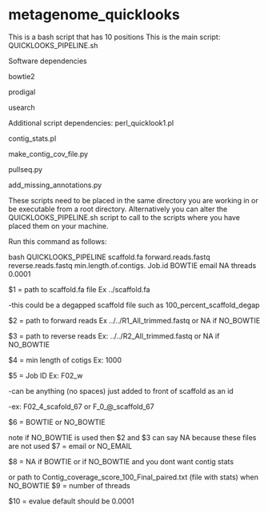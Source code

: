 # metagenome_quicklooks
This is a bash script that has 10 positions This is the main script: QUICKLOOKS_PIPELINE.sh

Software dependencies

bowtie2

prodigal

usearch

Additional script dependencies: perl_quicklook1.pl

contig_stats.pl

make_contig_cov_file.py

pullseq.py

add_missing_annotations.py

These scripts need to be placed in the same directory you are working in or be executable from a root directory. Alternatively you can alter the QUICKLOOKS_PIPELINE.sh script to call to the scripts where you have placed them on your machine.

Run this command as follows:

bash QUICKLOOKS_PIPELINE scaffold.fa forward.reads.fastq reverse.reads.fastq min.length.of.contigs. Job.id BOWTIE email NA threads 0.0001

$1 = path to scaffold.fa file Ex ../scaffold.fa

-this could be a degapped scaffold file such as 100_percent_scaffold_degap

$2 = path to forward reads Ex ../../R1_All_trimmed.fastq or NA if NO_BOWTIE

$3 = path to reverse reads Ex: ../../R2_All_trimmed.fastq or NA if NO_BOWTIE

$4 = min length of cotigs Ex: 1000

$5 = Job ID Ex: F02_w

-can be anything (no spaces) just added to front of scaffold as an id

-ex: F02_4_scafold_67 or F_0_@_scaffold_67

$6 = BOWTIE or NO_BOWTIE

 note if NO_BOWTIE is used then $2 and $3 can say NA because these files are not used
$7 = email or NO_EMAIL

$8 = NA if BOWTIE or if NO_BOWTIE and you dont want contig stats

 or path to Contig_coverage_score_100_Final_paired.txt (file with stats) when NO_BOWTIE 
$9 = number of threads

$10 = evalue default should be 0.0001
